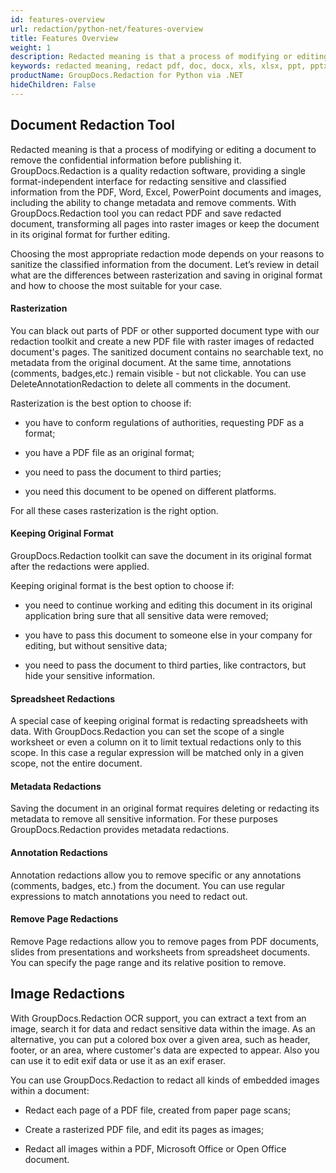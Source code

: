 ```yaml
---
id: features-overview
url: redaction/python-net/features-overview
title: Features Overview
weight: 1
description: Redacted meaning is that a process of modifying or editing a document to remove the confidential information before publishing it. With GroupDocs.Redaction tool you can redact PDF and save redacted document, redact sensitive and classified information from MS Word (DOC, DOCX and more..), Excel (XLS, XLSX and more..), PowerPoint(PPT, PPTX and more) documents and images (JPG, PNG, BMP, GIF and more..).
keywords: redacted meaning, redact pdf, doc, docx, xls, xlsx, ppt, pptx, jpg, png, gif,bmp
productName: GroupDocs.Redaction for Python via .NET
hideChildren: False
---
```

## Document Redaction Tool

Redacted meaning is that a process of modifying or editing a document to remove the confidential information before publishing it. GroupDocs.Redaction is a quality redaction software, providing a single format-independent interface for redacting sensitive and classified information from the PDF, Word, Excel, PowerPoint documents and images, including the ability to change metadata and remove comments. With GroupDocs.Redaction tool you can redact PDF and save redacted document, transforming all pages into raster images or keep the document in its original format for further editing.

Choosing the most appropriate redaction mode depends on your reasons to sanitize the classified information from the document. Let’s review in detail what are the differences between rasterization and saving in original format and how to choose the most suitable for your case.  

#### Rasterization

You can black out parts of PDF or other supported document type with our redaction toolkit and create a new PDF file with raster images of redacted document's pages. The sanitized document contains no searchable text, no metadata from the original document. At the same time, annotations (comments, badges,etc.) remain visible - but not clickable. You can use DeleteAnnotationRedaction to delete all comments in the document.

Rasterization is the best option to choose if:  

*   you have to conform regulations of authorities, requesting PDF as a format;
    
*   you have a PDF file as an original format;  
    
*   you need to pass the document to third parties;

*   you need this document to be opened on different platforms.  
    

For all these cases rasterization is the right option.

#### Keeping Original Format

GroupDocs.Redaction toolkit can save the document in its original format after the redactions were applied.

Keeping original format is the best option to choose if:  

*   you need to continue working and editing this document in its original application bring sure that all sensitive data were removed;
    
*   you have to pass this document to someone else in your company for editing, but without sensitive data;
    
*   you need to pass the document to third parties, like contractors, but hide your sensitive information.  
    

#### Spreadsheet Redactions

A special case of keeping original format is redacting spreadsheets with data. With GroupDocs.Redaction you can set the scope of a single worksheet or even a column on it to limit textual redactions only to this scope. In this case a regular expression will be matched only in a given scope, not the entire document.

#### Metadata Redactions

Saving the document in an original format requires deleting or redacting its metadata to remove all sensitive information. For these purposes GroupDocs.Redaction provides metadata redactions.

#### Annotation Redactions

Annotation redactions allow you to remove specific or any annotations (comments, badges, etc.) from the document. You can use regular expressions to match annotations you need to redact out.

#### Remove Page Redactions

Remove Page redactions allow you to remove pages from PDF documents, slides from presentations and worksheets from spreadsheet documents. You can specify the page range and its relative position to remove.

## Image Redactions

With GroupDocs.Redaction OCR support, you can extract a text from an image, search it for data and redact sensitive data within the image. As an alternative, you can put a colored box over a given area, such as header, footer, or an area, where customer's data are expected to appear. Also you can use it to edit exif data or use it as an exif eraser.

You can use GroupDocs.Redaction to redact all kinds of embedded images within a document:

*   Redact each page of a PDF file, created from paper page scans;

*   Create a rasterized PDF file, and edit its pages as images;

*   Redact all images within a PDF, Microsoft Office or Open Office document.
